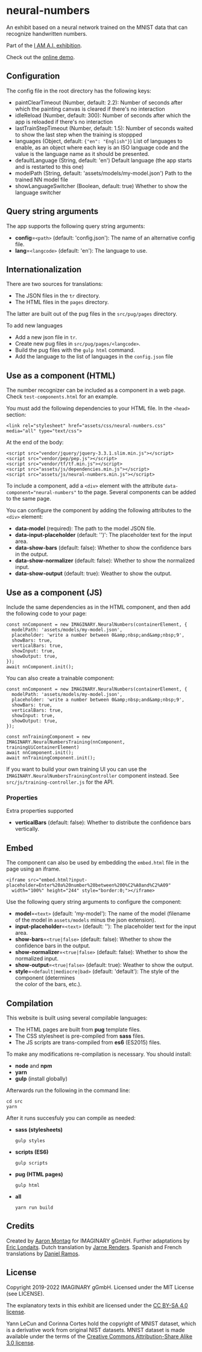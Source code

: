 # neural-numbers

An exhibit based on a neural network trained on the MNIST data that can recognize handwritten numbers.

Part of the [I AM A.I. exhibition](https://www.i-am.ai/).

Check out the [online demo](https://imaginary.github.io/neural-numbers/).

## Configuration

The config file in the root directory has the following keys:

- paintClearTimeout (Number, default: 2.2):
  Number of seconds after which the painting canvas is cleared if there's no interaction
- idleReload (Number, default: 300):
  Number of seconds after which the app is reloaded if there's no interaction
- lastTrainStepTimeout (Number, default: 1.5):
  Number of seconds waited to show the last step when the training is stoppped
- languages (Object, default: `{"en": "English"}`)
  List of languages to enable, as an object where each key is an ISO language code and
  the value is the language name as it should be presented.
- defaultLanguage (String, default: 'en')
  Default language (the app starts and is restarted to this one)
- modelPath (String, default: 'assets/models/my-model.json')
  Path to the trained NN model file
- showLanguageSwitcher (Boolean, default: true)
  Whether to show the language switcher

## Query string arguments

The app supports the following query string arguments:

- **config**=`<path>` (default: 'config.json'): The name of an alternative config file.
- **lang**=`<langcode>` (default: 'en'): The language to use.

## Internationalization

There are two sources for translations:

- The JSON files in the `tr` directory.
- The HTML files in the `pages` directory.

The latter are built out of the pug files in the `src/pug/pages` directory.

To add new languages

- Add a new json file in `tr`.
- Create new pug files in `src/pug/pages/<langcode>`.
- Build the pug files with the `gulp html` command.
- Add the language to the list of languages in the `config.json` file

## Use as a component (HTML)

The number recognizer can be included as a component in a web page. Check `test-components.html` for
an example.

You must add the following dependencies to your HTML file. In the `<head>` section:

```
<link rel="stylesheet" href="assets/css/neural-numbers.css" media="all" type="text/css">
```

At the end of the body:

```
<script src="vendor/jquery/jquery-3.3.1.slim.min.js"></script>
<script src="vendor/pep/pep.js"></script>
<script src="vendor/tf/tf.min.js"></script>
<script src="assets/js/dependencies.min.js"></script>
<script src="assets/js/neural-numbers.min.js"></script>
```

To include a component, add a `<div>` element with the attribute `data-component="neural-numbers"`
to the page. Several components can be added to the same page.

You can configure the component by adding the following attributes to the `<div>` element:

- **data-model** (required): The path to the model JSON file.
- **data-input-placeholder** (default: '')': The placeholder text for the input area.
- **data-show-bars** (default: false): Whether to show the confidence bars in the output.
- **data-show-normalizer** (default: false): Whether to show the normalized input.
- **data-show-output** (default: true): Weather to show the output.

## Use as a component (JS)

Include the same dependencies as in the HTML component, and then add the following code to your page:

```
const nnComponent = new IMAGINARY.NeuralNumbers(containerElement, {
  modelPath: 'assets/models/my-model.json',
  placeholder: 'write a number between 0&amp;nbsp;and&amp;nbsp;9',
  showBars: true,
  verticalBars: true,
  showInput: true,
  showOutput: true,
});
await nnComponent.init();
```

You can also create a trainable component:

```
const nnComponent = new IMAGINARY.NeuralNumbers(containerElement, {
  modelPath: 'assets/models/my-model.json',
  placeholder: 'write a number between 0&amp;nbsp;and&amp;nbsp;9',
  showBars: true,
  verticalBars: true,
  showInput: true,
  showOutput: true,
});

const nnTrainingComponent = new IMAGINARY.NeuralNumbersTraining(nnComponent, trainingUiContainerElement)
await nnComponent.init();
await nnTrainingComponent.init();
```

If you want to build your own training UI you can use the `IMAGINARY.NeuralNumbersTrainingController`
component instead. See `src/js/training-controller.js` for the API.

### Properties

Extra properties supported

- **verticalBars** (default: false): Whether to distribute the confidence bars vertically.

## Embed

The component can also be used by embedding the `embed.html` file in the page using an iframe.

```
<iframe src="embed.html?input-placeholder=Enter%20a%20number%20between%200%C2%A0and%C2%A09"
  width="100%" height="244" style="border:0;"></iframe>
```

Use the following query string arguments to configure the component:

- **model**=`<text>` (default: 'my-model'): The name of the model (filename of the model in `assets/models`
  minus the json extension).
- **input-placeholder**=`<text>` (default: ''): The placeholder text for the input area.
- **show-bars**=`<true|false>` (default: false): Whether to show the confidence bars in the output.
- **show-normalizer**=`<true|false>` (default: false): Whether to show the normalized input.
- **show-output**=`<true|false>` (default: true): Weather to show the output.
- **style**=`<default|mediocre|bad>` (default: 'default'): The style of the component (determines  
  the color of the bars, etc.).

## Compilation

This website is built using several compilable languages:

- The HTML pages are built from **pug** template files.
- The CSS stylesheet is pre-compiled from **sass** files.
- The JS scripts are trans-compiled from **es6** (ES2015) files.

To make any modifications re-compilation is necessary. You should install:

- **node** and **npm**
- **yarn**
- **gulp** (install globally)

Afterwards run the following in the command line:

```
cd src
yarn
```

After it runs succesfuly you can compile as needed:

- **sass (stylesheets)**

  ```
  gulp styles
  ```

- **scripts (ES6)**

  ```
  gulp scripts
  ```

- **pug (HTML pages)**

  ```
  gulp html
  ```

- **all**
  ```
  yarn run build
  ```

## Credits

Created by [Aaron Montag](https://github.com/montaga) for IMAGINARY gGmbH.
Further adaptations by [Eric Londaits](https://github.com/elondaits).
Dutch translation by [Jarne Renders](https://github.com/JarneRenders).
Spanish and French translations by [Daniel Ramos](https://github.com/danielramosg).

## License

Copyright 2019-2022 IMAGINARY gGmbH.
Licensed under the MIT License (see LICENSE).

The explanatory texts in this exhibit are licensed under the
[CC BY-SA 4.0 license](https://creativecommons.org/licenses/by-sa/4.0/).

Yann LeCun and Corinna Cortes hold the copyright of MNIST dataset, which is a derivative work from
original NIST datasets. MNIST dataset is made available under the terms of the [Creative Commons
Attribution-Share Alike 3.0 license](https://creativecommons.org/licenses/by-sa/3.0/).
